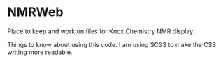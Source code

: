 # NMRWeb
Place to keep and work on files for Knox Chemistry NMR display.

Things to know about using this code. I am using SCSS to make the CSS writing more readable.
